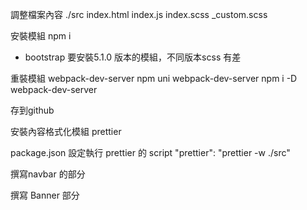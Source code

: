 調整檔案內容 ./src
index.html
index.js
index.scss
_custom.scss

安裝模組
npm i
- bootstrap 要安裝5.1.0 版本的模組，不同版本scss 有差

重裝模組 webpack-dev-server
npm uni webpack-dev-server
npm i -D webpack-dev-server

存到github

安裝內容格式化模組 prettier

package.json 設定執行 prettier 的 script
"prettier": "prettier -w ./src"

撰寫navbar 的部分

撰寫 Banner 部分




